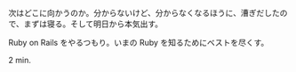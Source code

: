 次はどこに向かうのか。分からないけど、分からなくなるほうに、漕ぎだしたので、まずは寝る。そして明日から本気出す。

Ruby on Rails をやるつもり。いまの Ruby を知るためにベストを尽くす。

2 min.

